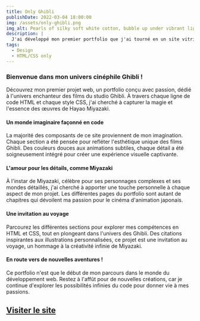 ```yaml
---
title: Only Ghibli
publishDate: 2022-03-04 18:00:00
img: /assets/only-ghibli.png
img_alt: Pearls of silky soft white cotton, bubble up under vibrant lighting
description: |
  J'ai développé mon premier portfolio que j'ai tourné en un site vitrine sur le thème d'une de mes passions : les studios Ghibli
tags:
  - Design
  - HTML/CSS only
---
```


### Bienvenue dans mon univers cinéphile Ghibli !

Découvrez mon premier projet web, un portfolio conçu avec passion, dédié à l'univers enchanteur des films du studio Ghibli. À travers chaque ligne de code HTML et chaque style CSS, j'ai cherché à capturer la magie et l'essence des œuvres de Hayao Miyazaki.

#### Un monde imaginaire façonné en code

La majorité des composants de ce site proviennent de mon imagination. Chaque section a été pensée pour refléter l'esthétique unique des films Ghibli. Des couleurs douces aux animations subtiles, chaque détail a été soigneusement intégré pour créer une expérience visuelle captivante.

#### L'amour pour les détails, comme Miyazaki

À l'instar de Miyazaki, célèbre pour ses personnages complexes et ses mondes détaillés, j'ai cherché à apporter une touche personnelle à chaque aspect de mon projet. Les différentes pages du portfolio sont autant de chapitres qui dévoilent ma passion pour le cinéma d'animation japonais.

#### Une invitation au voyage

Parcourez les différentes sections pour explorer mes compétences en HTML et CSS, tout en plongeant dans l'univers des Ghibli. Des citations inspirantes aux illustrations personnalisées, ce projet est une invitation au voyage, un hommage à la créativité infinie de Miyazaki.

#### En route vers de nouvelles aventures !

Ce portfolio n'est que le début de mon parcours dans le monde du développement web. Restez à l'affût pour de nouvelles créations, car je continue d'explorer les possibilités infinies du code pour donner vie à mes passions.

## <a href="https://only-ghibli.vercel.app/">Visiter le site</a>

